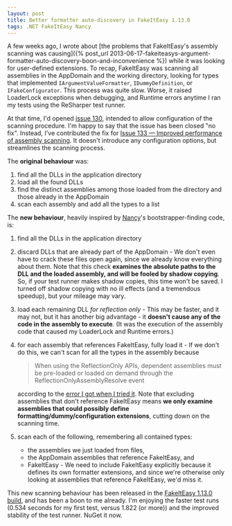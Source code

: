 ```yaml
---
layout: post
title: Better formatter auto-discovery in FakeItEasy 1.13.0
tags: .NET FakeItEasy Nancy
---
```


A few weeks ago, I wrote about
[the
problems that FakeItEasy's assembly scanning was causing]({% post_url 2013-06-17-fakeiteasys-argument-formatter-auto-discovery-boon-and-inconvenience %}) while it
was looking for user-defined extensions. To recap, FakeItEasy was
scanning all assemblies in the AppDomain and the working directory,
looking for types that implemented `IArgumentValueFormatter`,
`IDummyDefinition`, or `IFakeConfigurator`. This process was quite
slow. Worse, it raised LoaderLock exceptions when debugging, and
Runtime errors anytime I ran my tests using the ReSharper test runner.

At that time, I'd opened <a
href="https://github.com/FakeItEasy/FakeItEasy/issues/130">issue
130</a>, intended to allow configuration of the scanning
procedure. I'm happy to say that the issue has been closed "no
fix". Instead, I've contributed the fix for <a
href="https://github.com/FakeItEasy/FakeItEasy/issues/133">Issue 133
&mdash; Improved performance of assembly scanning</a>. It doesn't
introduce any configuration options, but streamlines the scanning
process.

The **original behaviour** was:

1. find all the DLLs in the application directory
1. load all the found DLLs
1. find the distinct assemblies among those loaded from the directory and those already in the AppDomain
1. scan each assembly and add all the types to a list

The **new behaviour**, heavily inspired by <a href="http://nancyfx.org/">Nancy</a>'s bootstrapper-finding code, is:

1. find all the DLLs in the application directory
1. discard DLLs that are already part of the AppDomain - We don't even have to crack these files open again, since we already know everything about them. Note that this check **examines the absolute paths to the DLL and the loaded assembly, and will be fooled by shadow copying**. So, if your test runner makes shadow copies, this time won't be saved. I turned off shadow copying with no ill effects (and a tremendous speedup), but your mileage may vary.
1. load each remaining DLL _for reflection only_ - This may be faster, and it may not, but it has another big advantage - it **doesn't cause any of the code in the assembly to execute**. (It was the execution of the assembly code that caused my LoaderLock and Runtime errors.)
1. for each assembly that references FakeItEasy, fully load it - If we don't do this, we can't scan for all the types in the assembly because 

    > When using the ReflectionOnly APIs, dependent assemblies must be pre-loaded or loaded on demand through the ReflectionOnlyAssemblyResolve event

    according to the <a href="https://github.com/FakeItEasy/FakeItEasy/issues/133#issuecomment-19728061">error I got when I tried it</a>. Note that excluding assemblies that don't reference FakeItEasy means **we only examine assemblies that could possibly define formatting/dummy/configuration extensions**, cutting down on the scanning time.

1. scan each of the following, remembering all contained types:

    * the assemblies we just loaded from files,
    * the AppDomain assemblies that reference FakeItEasy, and
    * FakeItEasy - We need to include FakeItEasy explicitly because it
      defines its own formatter extensions, and since we're otherwise
      only looking at assemblies that reference FakeItEasy, we'd miss
      it.

This new scanning behaviour has been released in the <a
href="https://www.nuget.org/packages/FakeItEasy/1.13.0">FakeItEasy
1.13.0 build</a>, and has been a boon to me already. I'm enjoying the
faster test runs (0.534 seconds for my first test, versus 1.822 (or
more)) and the improved stability of the test runner. NuGet it now.